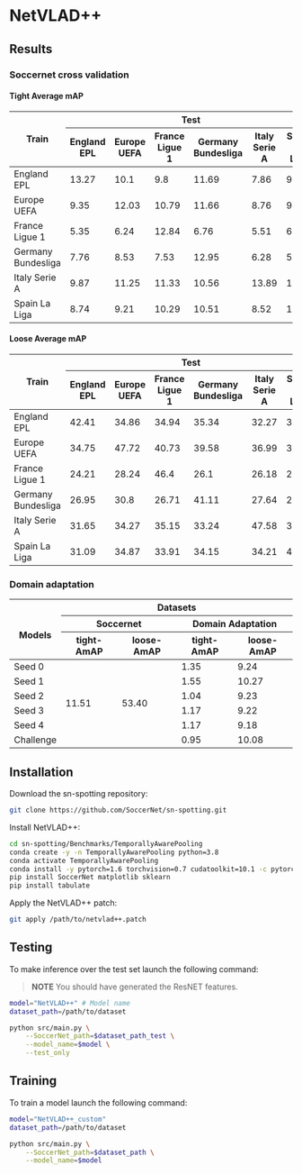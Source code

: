 # NetVLAD++

## Results

### Soccernet cross validation

#### Tight Average mAP

<table>
<thead>
  <tr>
    <th rowspan="2">Train</th>
    <th colspan="6">Test</th>
  </tr>
  <tr>
    <th>England EPL</th>
    <th>Europe UEFA</th>
    <th>France Ligue 1</th>
    <th>Germany Bundesliga</th>
    <th>Italy Serie A</th>
    <th>Spain La Liga</th>
  </tr>
</thead>
<tbody>
  <tr>
    <td>England EPL</td>
    <td>13.27</td>
    <td>10.1</td>
    <td>9.8</td>
    <td>11.69</td>
    <td>7.86</td>
    <td>9.04</td>
  </tr>
  <tr>
    <td>Europe UEFA</td>
    <td>9.35</td>
    <td>12.03</td>
    <td>10.79</td>
    <td>11.66</td>
    <td>8.76</td>
    <td>9.47</td>
  </tr>
  <tr>
    <td>France Ligue 1</td>
    <td>5.35</td>
    <td>6.24</td>
    <td>12.84</td>
    <td>6.76</td>
    <td>5.51</td>
    <td>6.3</td>
  </tr>
  <tr>
    <td>Germany Bundesliga</td>
    <td>7.76</td>
    <td>8.53</td>
    <td>7.53</td>
    <td>12.95</td>
    <td>6.28</td>
    <td>5.7</td>
  </tr>
  <tr>
    <td>Italy Serie A</td>
    <td>9.87</td>
    <td>11.25</td>
    <td>11.33</td>
    <td>10.56</td>
    <td>13.89</td>
    <td>10.14</td>
  </tr>
  <tr>
    <td>Spain La Liga</td>
    <td>8.74</td>
    <td>9.21</td>
    <td>10.29</td>
    <td>10.51</td>
    <td>8.52</td>
    <td>12.81</td>
  </tr>
</tbody>
</table>

#### Loose Average mAP

<table>
<thead>
  <tr>
    <th rowspan="2">Train</th>
    <th colspan="6">Test</th>
  </tr>
  <tr>
    <th>England EPL</th>
    <th>Europe UEFA</th>
    <th>France Ligue 1</th>
    <th>Germany Bundesliga</th>
    <th>Italy Serie A</th>
    <th>Spain La Liga</th>
  </tr>
</thead>
<tbody>
  <tr>
    <td>England EPL</td>
    <td>42.41</td>
    <td>34.86</td>
    <td>34.94</td>
    <td>35.34</td>
    <td>32.27</td>
    <td>30.6</td>
  </tr>
  <tr>
    <td>Europe UEFA</td>
    <td>34.75</td>
    <td>47.72</td>
    <td>40.73</td>
    <td>39.58</td>
    <td>36.99</td>
    <td>35.83</td>
  </tr>
  <tr>
    <td>France Ligue 1</td>
    <td>24.21</td>
    <td>28.24</td>
    <td>46.4</td>
    <td>26.1</td>
    <td>26.18</td>
    <td>25.75</td>
  </tr>
  <tr>
    <td>Germany Bundesliga</td>
    <td>26.95</td>
    <td>30.8</td>
    <td>26.71</td>
    <td>41.11</td>
    <td>27.64</td>
    <td>25.7</td>
  </tr>
  <tr>
    <td>Italy Serie A</td>
    <td>31.65</td>
    <td>34.27</td>
    <td>35.15</td>
    <td>33.24</td>
    <td>47.58</td>
    <td>32.33</td>
  </tr>
  <tr>
    <td>Spain La Liga</td>
    <td>31.09</td>
    <td>34.87</td>
    <td>33.91</td>
    <td>34.15<br></td>
    <td>34.21</td>
    <td>43.18</td>
  </tr>
</tbody>
</table>

### Domain adaptation

<table>
<thead>
  <tr>
    <th rowspan="3"><br>Models</th>
    <th colspan="4">Datasets</th>
  </tr>
  <tr>
    <th colspan="2">Soccernet</th>
    <th colspan="2">Domain Adaptation</th>
  </tr>
  <tr>
    <th>tight-AmAP</th>
    <th>loose-AmAP</th>
    <th>tight-AmAP</th>
    <th>loose-AmAP</th>
  </tr>
</thead>
<tbody>
  <tr>
    <td>Seed 0</td>
    <td rowspan="6">11.51</td>
    <td rowspan="6">53.40</td>
    <td>1.35</td>
    <td>9.24</td>
  </tr>
  <tr>
    <td>Seed 1</td>
    <td>1.55</td>
    <td>10.27</td>
  </tr>
  <tr>
    <td>Seed 2</td>
    <td>1.04</td>
    <td>9.23</td>
  </tr>
  <tr>
    <td>Seed 3</td>
    <td>1.17</td>
    <td>9.22</td>
  </tr>
  <tr>
    <td>Seed 4</td>
    <td>1.17</td>
    <td>9.18</td>
  </tr>
  <tr>
    <td>Challenge</td>
    <td>0.95</td>
    <td>10.08</td>
  </tr>
</tbody>
</table>

## Installation

Download the sn-spotting repository:

```bash
git clone https://github.com/SoccerNet/sn-spotting.git
```

Install NetVLAD++:

```bash
cd sn-spotting/Benchmarks/TemporallyAwarePooling
conda create -y -n TemporallyAwarePooling python=3.8
conda activate TemporallyAwarePooling
conda install -y pytorch=1.6 torchvision=0.7 cudatoolkit=10.1 -c pytorch
pip install SoccerNet matplotlib sklearn
pip install tabulate
```

Apply the NetVLAD++ patch:

```bash
git apply /path/to/netvlad++.patch
```

## Testing

To make inference over the test set launch the following command:

> **NOTE**
You should have generated the ResNET features.

```bash
model="NetVLAD++" # Model name
dataset_path=/path/to/dataset

python src/main.py \
    --SoccerNet_path=$dataset_path_test \
    --model_name=$model \
    --test_only
```

## Training

To train a model launch the following command:

```bash
model="NetVLAD++_custom"
dataset_path=/path/to/dataset

python src/main.py \
    --SoccerNet_path=$dataset_path \
    --model_name=$model
```
